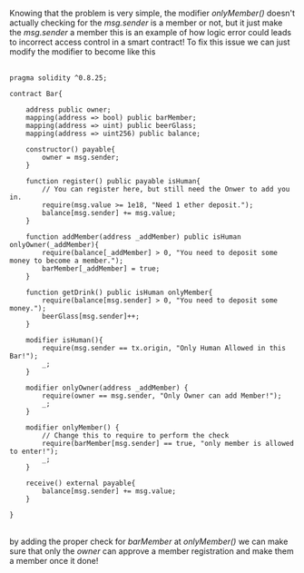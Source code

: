 Knowing that the problem is very simple, the modifier *onlyMember()* doesn't actually checking for the *msg.sender* is a member or not, but it just make the *msg.sender* a member this is an example of how logic error could leads to incorrect access control in a smart contract! To fix this issue we can just modify the modifier to become like this &nbsp;  
&nbsp;  
```solidity
pragma solidity ^0.8.25;

contract Bar{

    address public owner;
    mapping(address => bool) public barMember;
    mapping(address => uint) public beerGlass;
    mapping(address => uint256) public balance;

    constructor() payable{
        owner = msg.sender;
    }

    function register() public payable isHuman{
        // You can register here, but still need the Onwer to add you in.
        require(msg.value >= 1e18, "Need 1 ether deposit.");
        balance[msg.sender] += msg.value;
    }

    function addMember(address _addMember) public isHuman onlyOwner(_addMember){
        require(balance[_addMember] > 0, "You need to deposit some money to become a member.");
        barMember[_addMember] = true;
    }

    function getDrink() public isHuman onlyMember{
        require(balance[msg.sender] > 0, "You need to deposit some money.");
        beerGlass[msg.sender]++;
    }

    modifier isHuman(){
        require(msg.sender == tx.origin, "Only Human Allowed in this Bar!");
        _;
    }

    modifier onlyOwner(address _addMember) {
        require(owner == msg.sender, "Only Owner can add Member!");
        _;
    }

    modifier onlyMember() {
        // Change this to require to perform the check
        require(barMember[msg.sender] == true, "only member is allowed to enter!");
        _;
    }

    receive() external payable{
        balance[msg.sender] += msg.value;
    }
    
}
```
&nbsp;  
by adding the proper check for *barMember* at *onlyMember()* we can make sure that only the *owner* can approve a member registration and make them a member once it done!